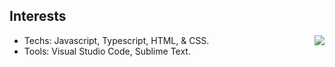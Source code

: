 ## Interests

<img align='right' src="https://github-readme-stats.vercel.app/api?username=kauexz&show_icons=true&theme=material-palenight&count_private=true">

- Techs: Javascript, Typescript, HTML, & CSS.
- Tools: Visual Studio Code, Sublime Text.
